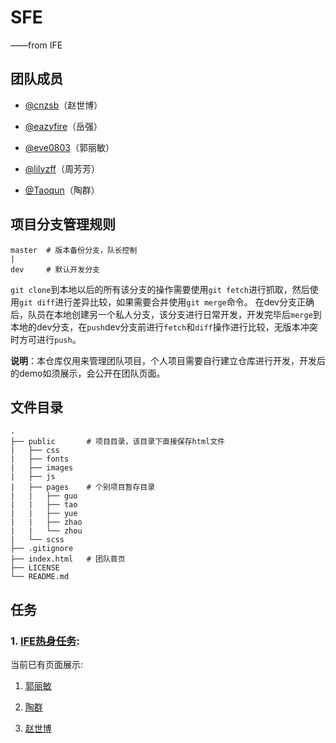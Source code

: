 # SFE
——from IFE  

## 团队成员

* [@cnzsb](https://github.com/cnzsb/)（赵世博）

* [@eazyfire](https://github.com/eazyfire/)（岳强）

* [@eve0803](https://github.com/eve0803/)（郭丽敏）

* [@lilyzff](https://github.com/lilyzff/)（周芳芳）

* [@Taoqun](https://github.com/Taoqun/)（陶群）


## 项目分支管理规则

```
master	# 版本备份分支，队长控制
|
dev		# 默认开发分支
```

`git clone`到本地以后的所有该分支的操作需要使用`git fetch`进行抓取，然后使用`git diff`进行差异比较，如果需要合并使用`git merge`命令。
在dev分支正确后，队员在本地创建另一个私人分支，该分支进行日常开发，开发完毕后`merge`到本地的dev分支，在`push`dev分支前进行`fetch`和`diff`操作进行比较，无版本冲突时方可进行`push`。

**说明**：本仓库仅用来管理团队项目，个人项目需要自行建立仓库进行开发，开发后的demo如须展示，会公开在团队页面。

## 文件目录

```
.
├── public       # 项目目录，该目录下直接保存html文件
|   ├── css
|   ├── fonts
|   ├── images
|   ├── js
|   ├── pages    # 个别项目暂存目录
|   |   ├── guo
|   |   ├── tao
|   |   ├── yue
|   |   ├── zhao
|   |   └── zhou
|   └── scss
├── .gitignore
├── index.html   # 团队首页
├── LICENSE
└── README.md
```

## 任务

### 1. [IFE热身任务](http://ife.baidu.com/static/warmup.html):

当前已有页面展示:

1. [郭丽敏](http://sfeteam.github.io/public/pages/guo)

2. [陶群](http://sfeteam.github.io/public/pages/tao)

3. [赵世博](http://sfeteam.github.io/public/pages/zhao)
